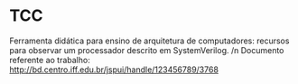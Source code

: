 # TCC
Ferramenta didática para ensino de arquitetura de computadores: recursos para observar um processador descrito em SystemVerilog. /n
Documento referente ao trabalho: <a href="http://bd.centro.iff.edu.br/jspui/handle/123456789/3768" target="_blank" atom_fix="_">http://bd.centro.iff.edu.br/jspui/handle/123456789/3768</a>
